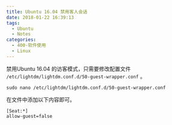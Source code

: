 ```yaml
---
title: Ubuntu 16.04 禁用客人会话
date: 2018-01-22 16:39:13
tags:
  - Ubuntu
  - Notes
categories: 
  - 400-软件使用
  - Linux
---
```


禁用Ubuntu 16.04 的访客模式，只需要修改配置文件 `/etc/lightdm/lightdm.conf.d/50-guest-wrapper.conf` 。

    sudo nano /etc/lightdm/lightdm.conf.d/50-guest-wrapper.conf

在文件中添加以下内容即可。

    [Seat:*]
    allow-guest=false
